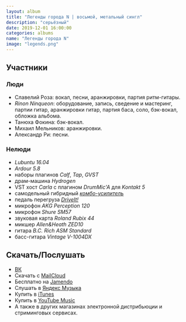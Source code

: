```yaml
---
layout: album
title: "Легенды города N | восьмой, метальный сингл"
description: "серьёзный"
date: 2019-12-01 16:00:00
categories: albums
name: "Легенды города N"
image: "legends.png"
---
```


## Участники  

### Люди  
* Славелий Роза: вокал, песни, аранжировки, партия ритм-гитары.
* *Rinon Ninqueon*: оборудование, запись, сведение и мастеринг, партии гитар, аранжировки гитар, партия баса, соло, бэк-вокал, обложка альбома.
* Танюха Фокина: бэк-вокал.
* Михаил Мельников: аранжировки.
* Александр Ри: песни.

### Нелюди
- *Lubuntu 16.04*
- *Ardour 5.8*
- наборы плагинов *Calf*, *Tap*, *GVST*
- драм-машина *Hydrogen*
- VST хост *Carla* с плагином *DrumMic'A* для *Kontakt 5*
- самодельный гибридный *[комбо-усилитель](http://rinonninqueon.ru/schematics/cabinet_3/)*
- педаль перегруза *[DriveIt!](http://rinonninqueon.ru/schematics/DriveIt_complete/)*
- микрофон *AKG Perception 120*
- микрофон *Shure SM57*
- звуковая карта *Roland Rubix 44*
- микшер *Allen&Heath ZED10*
- гитара *B.C. Rich ASM Standard*
- басс-гитара *Vintage V-1004DX*

## Скачать/Послушать
- [ВК](https://vk.com/muzgruppa)
- Скачать с [MailCloud](https://cloud.mail.ru/public/4iqg%2F3h1TmciZ2)
- Бесплатно на [Jamendo](https://www.jamendo.com/album/189624/legendy-goroda-n)
- Слушать в [Яндекс Музыка](https://music.yandex.ru/album/9215362)
- Купить в [iTunes](https://music.apple.com/ru/album/%D0%BB%D0%B5%D0%B3%D0%B5%D0%BD%D0%B4%D1%8B-%D0%B3%D0%BE%D1%80%D0%BE%D0%B4%D0%B0-n-ep/1490005041)
- Купить в [YouTube Music](https://music.youtube.com/playlist?list=OLAK5uy_lMPN9k95ROtH5tbg2WlvUjn7mff5elarc)
- А также в других магазинах электронной дистрибьюции и стриминговых сервисах.